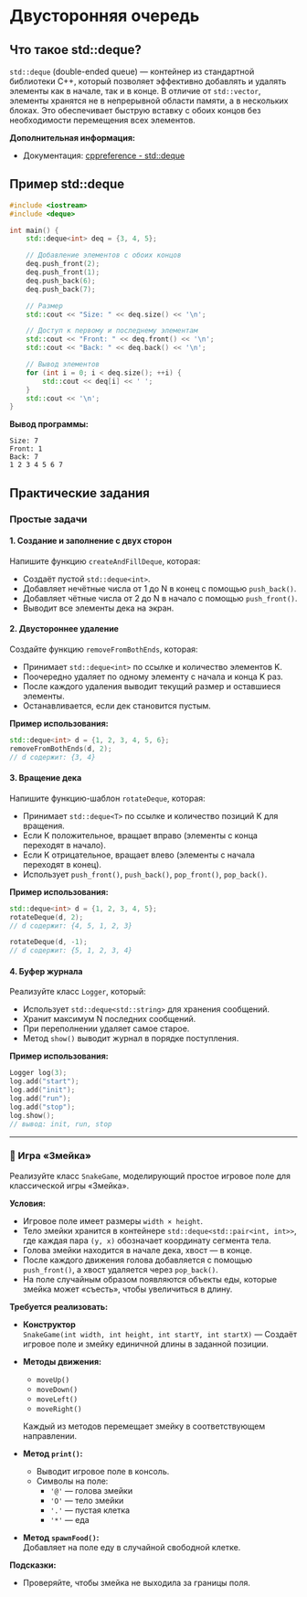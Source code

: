 # Двусторонняя очередь

## Что такое std::deque?
`std::deque` (double-ended queue) — контейнер из стандартной библиотеки C++,
который позволяет эффективно добавлять и удалять элементы как в начале, так и в конце.
В отличие от `std::vector`, элементы хранятся не в непрерывной области памяти, а в нескольких блоках.
Это обеспечивает быструю вставку с обоих концов без необходимости перемещения всех элементов.

**Дополнительная информация:**
* Документация: [cppreference - std::deque](https://en.cppreference.com/w/cpp/container/deque)

## Пример std::deque
```cpp
#include <iostream>
#include <deque>

int main() {
    std::deque<int> deq = {3, 4, 5};

    // Добавление элементов с обоих концов
    deq.push_front(2);
    deq.push_front(1);
    deq.push_back(6);
    deq.push_back(7);

    // Размер
    std::cout << "Size: " << deq.size() << '\n';

    // Доступ к первому и последнему элементам
    std::cout << "Front: " << deq.front() << '\n';
    std::cout << "Back: " << deq.back() << '\n';

    // Вывод элементов
    for (int i = 0; i < deq.size(); ++i) {
        std::cout << deq[i] << ' ';
    }
    std::cout << '\n';
}
```

**Вывод программы:**
```
Size: 7
Front: 1
Back: 7
1 2 3 4 5 6 7
```

## Практические задания
### Простые задачи

#### 1. Создание и заполнение с двух сторон
Напишите функцию `createAndFillDeque`, которая:
- Создаёт пустой `std::deque<int>`.
- Добавляет нечётные числа от 1 до N в конец с помощью `push_back()`.
- Добавляет чётные числа от 2 до N в начало с помощью `push_front()`.
- Выводит все элементы дека на экран.

#### 2. Двустороннее удаление
Создайте функцию `removeFromBothEnds`, которая:
- Принимает `std::deque<int>` по ссылке и количество элементов K.
- Поочередно удаляет по одному элементу с начала и конца K раз.
- После каждого удаления выводит текущий размер и оставшиеся элементы.
- Останавливается, если дек становится пустым.

**Пример использования:**
```cpp
std::deque<int> d = {1, 2, 3, 4, 5, 6};
removeFromBothEnds(d, 2);
// d содержит: {3, 4}
```

#### 3. Вращение дека
Напишите функцию-шаблон `rotateDeque`, которая:
- Принимает `std::deque<T>` по ссылке и количество позиций K для вращения.
- Если K положительное, вращает вправо (элементы с конца переходят в начало).
- Если K отрицательное, вращает влево (элементы с начала переходят в конец).
- Использует `push_front()`, `push_back()`, `pop_front()`, `pop_back()`.

**Пример использования:**
```cpp
std::deque<int> d = {1, 2, 3, 4, 5};
rotateDeque(d, 2);
// d содержит: {4, 5, 1, 2, 3}

rotateDeque(d, -1);
// d содержит: {5, 1, 2, 3, 4}
```

#### 4. Буфер журнала
Реализуйте класс `Logger`, который:
- Использует `std::deque<std::string>` для хранения сообщений.
- Хранит максимум N последних сообщений.
- При переполнении удаляет самое старое.
- Метод `show()` выводит журнал в порядке поступления.

**Пример использования:**
```cpp
Logger log(3);
log.add("start");
log.add("init");
log.add("run");
log.add("stop");
log.show();
// вывод: init, run, stop
```

---

### 🐍 Игра «Змейка»
Реализуйте класс `SnakeGame`, моделирующий простое игровое поле для классической игры «Змейка».

**Условия:**
- Игровое поле имеет размеры `width × height`.
- Тело змейки хранится в контейнере `std::deque<std::pair<int, int>>`, где каждая пара `(y, x)` обозначает координату сегмента тела.
- Голова змейки находится в начале дека, хвост — в конце.
- После каждого движения голова добавляется с помощью `push_front()`, а хвост удаляется через `pop_back()`.
- На поле случайным образом появляются объекты еды, которые змейка может «съесть», чтобы увеличиться в длину.

**Требуется реализовать:**

- **Конструктор**  
  `SnakeGame(int width, int height, int startY, int startX)` — Создаёт игровое поле и змейку единичной длины в заданной позиции.

- **Методы движения:**
    - `moveUp()`
    - `moveDown()`
    - `moveLeft()`
    - `moveRight()`

  Каждый из методов перемещает змейку в соответствующем направлении.

- **Метод `print()`:**
    - Выводит игровое поле в консоль.
    - Символы на поле:
        - `'@'` — голова змейки
        - `'O'` — тело змейки
        - `'.'` — пустая клетка
        - `'*'` — еда

- **Метод `spawnFood()`:**  
  Добавляет на поле еду в случайной свободной клетке.

**Подсказки:**
- Проверяйте, чтобы змейка не выходила за границы поля.
